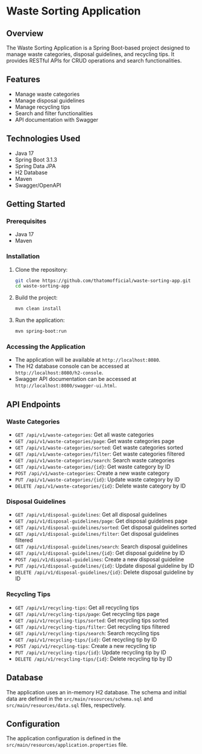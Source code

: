 # Waste Sorting Application

## Overview

The Waste Sorting Application is a Spring Boot-based project designed to manage waste categories, disposal guidelines, and recycling tips. It provides RESTful APIs for CRUD operations and search functionalities.

## Features

- Manage waste categories
- Manage disposal guidelines
- Manage recycling tips
- Search and filter functionalities
- API documentation with Swagger

## Technologies Used

- Java 17
- Spring Boot 3.1.3
- Spring Data JPA
- H2 Database
- Maven
- Swagger/OpenAPI

## Getting Started

### Prerequisites

- Java 17
- Maven

### Installation

1. Clone the repository:
    ```sh
    git clone https://github.com/thatomofficial/waste-sorting-app.git
    cd waste-sorting-app
    ```

2. Build the project:
    ```sh
    mvn clean install
    ```

3. Run the application:
    ```sh
    mvn spring-boot:run
    ```

### Accessing the Application

- The application will be available at `http://localhost:8080`.
- The H2 database console can be accessed at `http://localhost:8080/h2-console`.
- Swagger API documentation can be accessed at `http://localhost:8080/swagger-ui.html`.

## API Endpoints

### Waste Categories

- `GET /api/v1/waste-categories`: Get all waste categories
- `GET /api/v1/waste-categories/page`: Get waste categories page
- `GET /api/v1/waste-categories/sorted`: Get waste categories sorted
- `GET /api/v1/waste-categories/filter`: Get waste categories filtered
- `GET /api/v1/waste-categories/search`: Search waste categories
- `GET /api/v1/waste-categories/{id}`: Get waste category by ID
- `POST /api/v1/waste-categories`: Create a new waste category
- `PUT /api/v1/waste-categories/{id}`: Update waste category by ID
- `DELETE /api/v1/waste-categories/{id}`: Delete waste category by ID

### Disposal Guidelines

- `GET /api/v1/disposal-guidelines`: Get all disposal guidelines
- `GET /api/v1/disposal-guidelines/page`: Get disposal guidelines page
- `GET /api/v1/disposal-guidelines/sorted`: Get disposal guidelines sorted
- `GET /api/v1/disposal-guidelines/filter`: Get disposal guidelines filtered
- `GET /api/v1/disposal-guidelines/search`: Search disposal guidelines
- `GET /api/v1/disposal-guidelines/{id}`: Get disposal guideline by ID
- `POST /api/v1/disposal-guidelines`: Create a new disposal guideline
- `PUT /api/v1/disposal-guidelines/{id}`: Update disposal guideline by ID
- `DELETE /api/v1/disposal-guidelines/{id}`: Delete disposal guideline by ID

### Recycling Tips

- `GET /api/v1/recycling-tips`: Get all recycling tips
- `GET /api/v1/recycling-tips/page`: Get recycling tips page
- `GET /api/v1/recycling-tips/sorted`: Get recycling tips sorted
- `GET /api/v1/recycling-tips/filter`: Get recycling tips filtered
- `GET /api/v1/recycling-tips/search`: Search recycling tips
- `GET /api/v1/recycling-tips/{id}`: Get recycling tip by ID
- `POST /api/v1/recycling-tips`: Create a new recycling tip
- `PUT /api/v1/recycling-tips/{id}`: Update recycling tip by ID
- `DELETE /api/v1/recycling-tips/{id}`: Delete recycling tip by ID

## Database

The application uses an in-memory H2 database. The schema and initial data are defined in the `src/main/resources/schema.sql` and `src/main/resources/data.sql` files, respectively.

## Configuration

The application configuration is defined in the `src/main/resources/application.properties` file.
